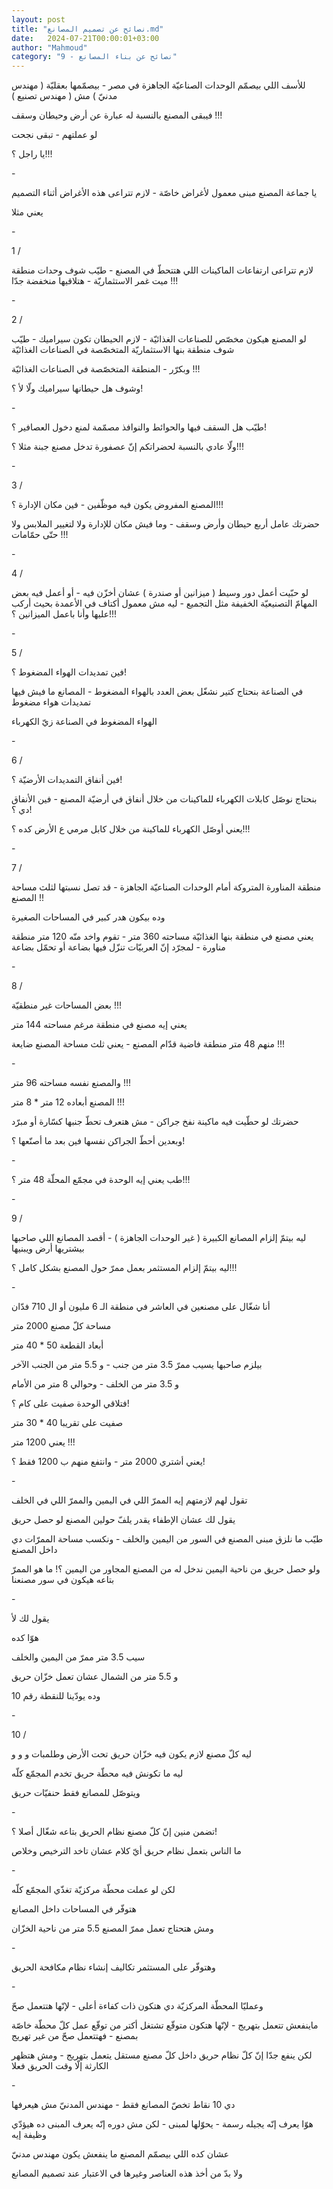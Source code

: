 ```yaml
---
layout: post
title: "نصائح عن تصميم المصانع.md"
date:   2024-07-21T00:00:01+03:00
author: "Mahmoud"
category: "9 - نصائح عن بناء المصانع"
---
```

للأسف اللي بيصمّم الوحدات الصناعيّة الجاهزة في مصر -
بيصمّمها بعقليّة ( مهندس مدنيّ ) مش ( مهندس تصنيع )

فيبقى المصنع بالنسبة له عبارة عن أرض وحيطان وسقف
!!!

لو عملتهم - تبقى نجحت

يا راجل ؟!!!

\-

يا جماعة المصنع مبنى معمول لأغراض خاصّة - لازم تتراعى هذه
الأغراض أثناء التصميم

يعني مثلا

\-

1 /

لازم تتراعى ارتفاعات الماكينات اللي هتتحطّ في المصنع -
طيّب شوف وحدات منطقة ميت غمر الاستثماريّة - هتلاقيها منخفضة جدّا !!!

\-

2 /

لو المصنع هيكون مخصّص للصناعات الغذائيّة - لازم الحيطان
تكون سيراميك - طيّب شوف منطقة بنها الاستثماريّة المتخصّصة في الصناعات
الغذائيّة

وبكرّر - المنطقة المتخصّصة في الصناعات الغذائيّة !!!

وشوف هل حيطانها سيراميك ولّا لأ ؟!

\-

طيّب هل السقف فيها والحوائط والنوافذ مصمّمة لمنع دخول
العصافير ؟!

ولّا عادي بالنسبة لحضراتكم إنّ عصفورة تدخل مصنع جبنة مثلا
؟!!!

\-

3 /

المصنع المفروض يكون فيه موظّفين - فين مكان الإدارة
؟!!!

حضرتك عامل أربع حيطان وأرض وسقف - وما فيش مكان للإدارة
ولا لتغيير الملابس ولا حتّى حمّامات !!!

\-

4 /

لو حبّيت أعمل دور وسيط ( ميزانين أو صندرة ) عشان أخزّن
فيه - أو أعمل فيه بعض المهامّ التصنيعيّة الخفيفة مثل التجميع - ليه مش
معمول أكتاف في الأعمدة بحيث أركب عليها وأنا باعمل الميزانين ؟!!!

\-

5 /

فين تمديدات الهواء المضغوط ؟!

في الصناعة بنحتاج كتير نشغّل بعض العدد بالهواء المضغوط -
المصانع ما فيش فيها تمديدات هواء مضغوط

الهواء المضغوط في الصناعة زيّ الكهرباء

\-

6 /

فين أنفاق التمديدات الأرضيّة ؟!

بنحتاج نوصّل كابلات الكهرباء للماكينات من خلال أنفاق في
أرضيّة المصنع - فين الأنفاق دي ؟!

يعني أوصّل الكهرباء للماكينة من خلال كابل مرمي ع الأرض
كده ؟!!!

\-

7 /

منطقة المناورة المتروكة أمام الوحدات الصناعيّة الجاهزة -
قد تصل نسبتها لثلث مساحة المصنع !!

وده بيكون هدر كبير في المساحات الصغيرة

يعني مصنع في منطقة بنها الغذائيّة مساحته 360 متر - تقوم
واخد منّه 120 متر منطقة مناورة - لمجرّد إنّ العربيّات تنزّل فيها بضاعة أو
تحمّل بضاعة

\-

8 /

بعض المساحات غير منطقيّة !!!

يعني إيه مصنع في منطقة مرغم مساحته 144 متر

منهم 48 متر منطقة فاضية قدّام المصنع - يعني ثلث مساحة
المصنع ضايعة !!!

\-

والمصنع نفسه مساحته 96 متر !!!

المصنع أبعاده 12 متر \* 8 متر !!!

حضرتك لو حطّيت فيه ماكينة نفخ جراكن - مش هتعرف تحطّ جنبها
كسّارة أو مبرّد

وبعدين أحطّ الجراكن نفسها فين بعد ما أصنّعها ؟!

\-

طب يعني إيه الوحدة في مجمّع المحلّة 48 متر ؟!!!

\-

9 /

ليه بيتمّ إلزام المصانع الكبيرة ( غير الوحدات الجاهزة ) -
أقصد المصانع اللي صاحبها بيشتريها أرض ويبنيها

ليه بيتمّ إلزام المستثمر بعمل ممرّ حول المصنع بشكل كامل
؟!!!

\-

أنا شغّال على مصنعين في العاشر في منطقة الـ 6 مليون أو ال
710 فدّان

مساحة كلّ مصنع 2000 متر

أبعاد القطعة 50 \* 40 متر

بيلزم صاحبها يسيب ممرّ 3.5 متر من جنب - و 5.5 متر من
الجنب الآخر

و 3.5 متر من الخلف - وحوالي 8 متر من الأمام

فتلاقي الوحدة صفيت على كام ؟!

صفيت على تقريبا 40 \* 30 متر

يعني 1200 متر !!!

يعني أشتري 2000 متر - وانتفع منهم ب 1200 فقط ؟!

\-

تقول لهم لازمتهم إيه الممرّ اللي في اليمين والممرّ اللي في
الخلف

يقول لك عشان الإطفاء يقدر يلفّ حولين المصنع لو حصل
حريق

طيّب ما نلزق مبنى المصنع في السور من اليمين والخلف -
ونكسب مساحة الممرّات دي داخل المصنع

ولو حصل حريق من ناحية اليمين ندخل له من المصنع المجاور
من اليمين ؟! ما هو الممرّ بتاعه هيكون في سور مصنعنا

\-

يقول لك لأ

هوّا كده

سيب 3.5 متر ممرّ من اليمين والخلف

و 5.5 متر من الشمال عشان تعمل خزّان حريق

وده يودّينا للنقطة رقم 10

\-

10 /

ليه كلّ مصنع لازم يكون فيه خزّان حريق تحت الأرض وطلمبات و
و و

ليه ما تكونش فيه محطّة حريق تخدم المجمّع كلّه

ويتوصّل للمصانع فقط حنفيّات حريق

\-

تضمن منين إنّ كلّ مصنع نظام الحريق بتاعه شغّال أصلا
؟!

ما الناس بتعمل نظام حريق أيّ كلام عشان تاخد الترخيص
وخلاص

\-

لكن لو عملت محطّة مركزيّة تغذّي المجمّع كلّه

هتوفّر في المساحات داخل المصانع

ومش هتحتاج تعمل ممرّ المصنع 5.5 متر من ناحية
الخزّان

\-

وهتوفّر على المستثمر تكاليف إنشاء نظام مكافحة
الحريق

\-

وعمليّا المحطّة المركزيّة دي هتكون ذات كفاءة أعلى - لإنّها
هتتعمل صحّ

ماينفعش تتعمل بتهريج - لإنّها هتكون متوقّع تشتغل أكتر من
توقّع عمل كلّ محطّة خاصّة بمصنع - فهتتعمل صحّ من غير تهريج

لكن ينفع جدّا إنّ كلّ نظام حريق داخل كلّ مصنع مستقل يتعمل
بتهريج - ومش هتظهر الكارثة إلّا وقت الحريق فعلا

\-

دي 10 نقاط تخصّ المصانع فقط - مهندس المدنيّ مش
هيعرفها

هوّا يعرف إنّه يجيله رسمة - يحوّلها لمبنى - لكن مش دوره إنّه
يعرف المبنى ده هيؤدّي وظيفة إيه

عشان كده اللي بيصمّم المصنع ما ينفعش يكون مهندس
مدنيّ

ولا بدّ من أخذ هذه العناصر وغيرها في الاعتبار عند تصميم
المصانع
